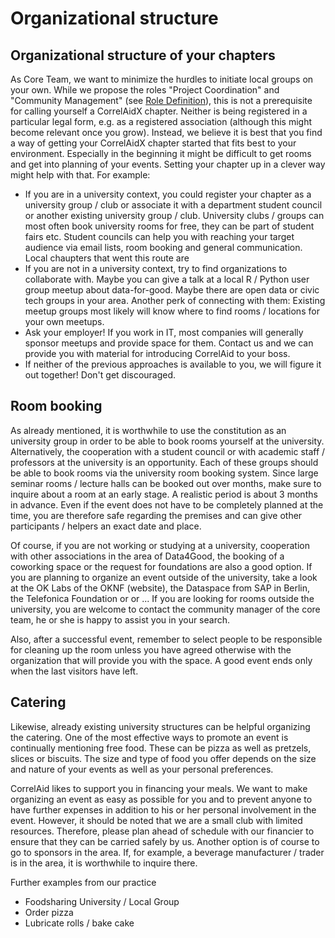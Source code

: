 # Organizational structure

## Organizational structure of your chapters

As Core Team, we want to minimize the hurdles to initiate local groups on your own. While we propose the roles "Project Coordination" and "Community Management" \(see [Role Definition](role-definitions.md)\), this is not a prerequisite for calling yourself a CorrelAidX chapter. Neither is being registered in a particular legal form, e.g. as a registered association \(although this might become relevant once you grow\). Instead, we believe it is best that you find a way of getting your CorrelAidX chapter started that fits best to your environment. Especially in the beginning it might be difficult to get rooms and get into planning of your events. Setting your chapter up in a clever way might help with that. For example:

* If you are in a university context, you could register your chapter as a university group / club or associate it with a department student council or another existing university group / club. University clubs / groups can most often book university rooms for free, they can be part of student fairs etc. Student councils can help you with reaching your target audience via email lists, room booking and general communication. Local chaupters that went this route are 
* If you are not in a university context, try to find organizations to collaborate with. Maybe you can give a talk at a local R / Python user group meetup about data-for-good. Maybe there are open data or civic tech groups in your area. Another perk of connecting with them: Existing meetup groups most likely will know where to find rooms / locations for your own meetups. 
* Ask your employer! If you work in IT, most companies will generally sponsor meetups and provide space for them. Contact us and we can provide you with material for introducing CorrelAid to your boss.
* If neither of the previous approaches is available to you, we will figure it out together! Don't get discouraged.

## Room booking

As already mentioned, it is worthwhile to use the constitution as an university group in order to be able to book rooms yourself at the university. Alternatively, the cooperation with a student council or with academic staff / professors at the university is an opportunity. Each of these groups should be able to book rooms via the university room booking system. Since large seminar rooms / lecture halls can be booked out over months, make sure to inquire about a room at an early stage. A realistic period is about 3 months in advance. Even if the event does not have to be completely planned at the time, you are therefore safe regarding the premises and can give other participants / helpers an exact date and place.

Of course, if you are not working or studying at a university, cooperation with other associations in the area of Data4Good, the booking of a coworking space or the request for foundations are also a good option. If you are planning to organize an event outside of the university, take a look at the OK Labs of the OKNF \(website\), the Dataspace from SAP in Berlin, the Telefonica Foundation or or ... If you are looking for rooms outside the university, you are welcome to contact the community manager of the core team, he or she is happy to assist you in your search.

Also, after a successful event, remember to select people to be responsible for cleaning up the room unless you have agreed otherwise with the organization that will provide you with the space. A good event ends only when the last visitors have left.

## Catering

Likewise, already existing university structures can be helpful organizing the catering. One of the most effective ways to promote an event is continually mentioning free food. These can be pizza as well as pretzels, slices or biscuits. The size and type of food you offer depends on the size and nature of your events as well as your personal preferences.

CorrelAid likes to support you in financing your meals. We want to make organizing an event as easy as possible for you and to prevent anyone to have further expenses in addition to his or her personal involvement in the event. However, it should be noted that we are a small club with limited resources. Therefore, please plan ahead of schedule with our financier to ensure that they can be carried safely by us. Another option is of course to go to sponsors in the area. If, for example, a beverage manufacturer / trader is in the area, it is worthwhile to inquire there.

Further examples from our practice

* Foodsharing University / Local Group
* Order pizza
* Lubricate rolls / bake cake

